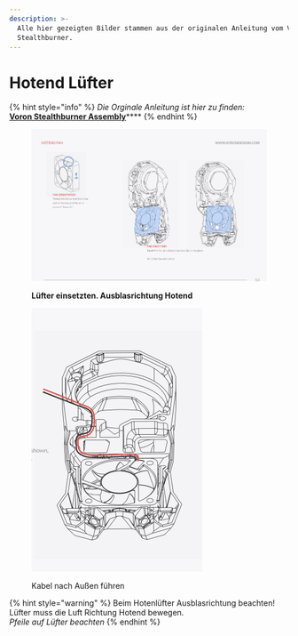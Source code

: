 ```yaml
---
description: >-
  Alle hier gezeigten Bilder stammen aus der originalen Anleitung vom Voron
  Stealthburner.
---
```


# Hotend Lüfter

{% hint style="info" %}
_Die Orginale Anleitung ist hier zu finden:_\
[**Voron Stealthburner Assembly**](https://github.com/VoronDesign/Voron-Stealthburner/tree/main/Manual)****
{% endhint %}

<figure><img src="../../../../.gitbook/assets/fan1.jpg" alt=""><figcaption><p><strong>Lüfter einsetzten. Ausblasrichtung Hotend</strong></p></figcaption></figure>

<figure><img src="../../../../.gitbook/assets/fan2.jpg" alt=""><figcaption><p>Kabel nach Außen führen</p></figcaption></figure>

{% hint style="warning" %}
Beim Hotenlüfter Ausblasrichtung beachten! Lüfter muss die Luft Richtung Hotend bewegen.\
_Pfeile auf Lüfter beachten_
{% endhint %}
